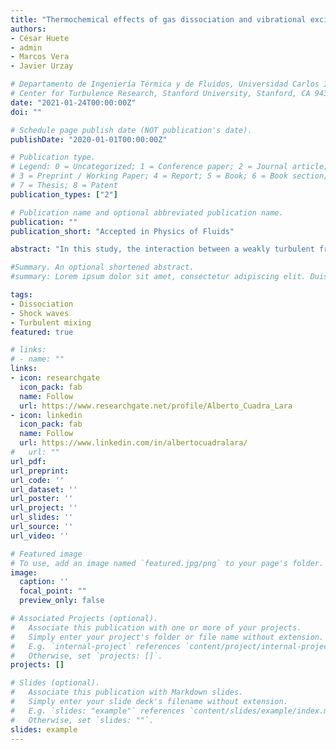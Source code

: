 ```yaml
---
title: "Thermochemical effects of gas dissociation and vibrational excitation on hypersonic shock waves interacting with weak turbulence"
authors:
- César Huete
- admin
- Marcos Vera
- Javier Urzay

# Departamento de Ingeniería Térmica y de Fluidos, Universidad Carlos III de Madrid, 28911 Leganés, Spain
# Center for Turbulence Research, Stanford University, Stanford, CA 94305,USA
date: "2021-01-24T00:00:00Z"
doi: ""

# Schedule page publish date (NOT publication's date).
publishDate: "2020-01-01T00:00:00Z"

# Publication type.
# Legend: 0 = Uncategorized; 1 = Conference paper; 2 = Journal article;
# 3 = Preprint / Working Paper; 4 = Report; 5 = Book; 6 = Book section;
# 7 = Thesis; 8 = Patent
publication_types: ["2"]

# Publication name and optional abbreviated publication name.
publication: ""
publication_short: "Accepted in Physics of Fluids"

abstract: "In this study, the interaction between a weakly turbulent free stream and a hypersonic normal shock wave is investigated theoretically by using linear interaction analysis (LIA). The formulation is developed in the limit in which the thickness of the thermochemical nonequilibrium region downstream of the shock front, where relaxation toward vibrational and chemical equilibrium occurs, is assumed to be much smaller than the characteristic size of the wrinkles of the shock caused by turbulence. As a result, upon crossing the shock front and the thin thermochemical nonequilibrium region trailing behind, the post-shock gas attains chemical and vibrational equilibrium. Modified Rankine-Hugoniot jump conditions that account for these thermochemical effects are derived and employed in a Fourier analysis of a shock interacting with three-dimensional isotropic vorticity disturbances. This provides the modal structure of the turbulent post-shock gas arising from the interaction, along with integral formulas for the amplification of enstrophy, concentration variance and turbulent kinetic energy across the shock. Besides confirming the known effects of thermochemistry in decreasing the mean values of the post-shock temperature and velocity, these LIA results indicate that the vorticity, energy and anisotropy of the turbulence are much more amplified through the shock than in the thermochemically frozen (calorically perfect) case."

#Summary. An optional shortened abstract.
#summary: Lorem ipsum dolor sit amet, consectetur adipiscing elit. Duis posuere tellus ac convallis placerat. Proin tincidunt magna sed ex sollicitudin condimentum.

tags:
- Dissociation
- Shock waves
- Turbulent mixing
featured: true

# links:
# - name: ""
links:
- icon: researchgate
  icon_pack: fab
  name: Follow
  url: https://www.researchgate.net/profile/Alberto_Cuadra_Lara
- icon: linkedin
  icon_pack: fab
  name: Follow
  url: https://www.linkedin.com/in/albertocuadralara/
#   url: ""
url_pdf:
url_preprint:
url_code: ''
url_dataset: ''
url_poster: ''
url_project: ''
url_slides: ''
url_source: ''
url_video: ''

# Featured image
# To use, add an image named `featured.jpg/png` to your page's folder. 
image:
  caption: ''
  focal_point: ""
  preview_only: false

# Associated Projects (optional).
#   Associate this publication with one or more of your projects.
#   Simply enter your project's folder or file name without extension.
#   E.g. `internal-project` references `content/project/internal-project/index.md`.
#   Otherwise, set `projects: []`.
projects: []

# Slides (optional).
#   Associate this publication with Markdown slides.
#   Simply enter your slide deck's filename without extension.
#   E.g. `slides: "example"` references `content/slides/example/index.md`.
#   Otherwise, set `slides: ""`.
slides: example
---
```


